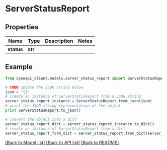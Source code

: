 # ServerStatusReport


## Properties
Name | Type | Description | Notes
------------ | ------------- | ------------- | -------------
**status** | **str** |  | 

## Example

```python
from openapi_client.models.server_status_report import ServerStatusReport

# TODO update the JSON string below
json = "{}"
# create an instance of ServerStatusReport from a JSON string
server_status_report_instance = ServerStatusReport.from_json(json)
# print the JSON string representation of the object
print ServerStatusReport.to_json()

# convert the object into a dict
server_status_report_dict = server_status_report_instance.to_dict()
# create an instance of ServerStatusReport from a dict
server_status_report_form_dict = server_status_report.from_dict(server_status_report_dict)
```
[[Back to Model list]](../README.md#documentation-for-models) [[Back to API list]](../README.md#documentation-for-api-endpoints) [[Back to README]](../README.md)



